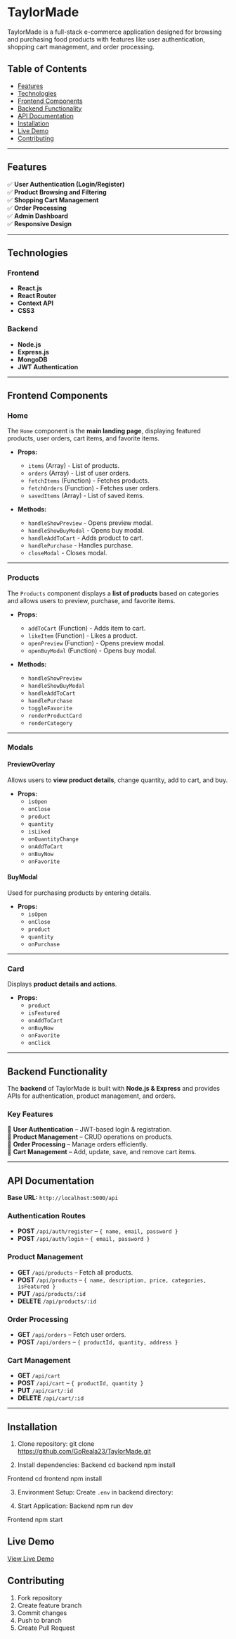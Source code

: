 # TaylorMade

TaylorMade is a full-stack e-commerce application designed for browsing and purchasing food products with features like user authentication, shopping cart management, and order processing.

## Table of Contents

- [Features](#features)
- [Technologies](#technologies)
- [Frontend Components](#frontend-components)
- [Backend Functionality](#backend-functionality)
- [API Documentation](#api-documentation)
- [Installation](#installation)
- [Live Demo](#live-demo)
- [Contributing](#contributing)

---

## Features

✅ **User Authentication (Login/Register)**  
✅ **Product Browsing and Filtering**  
✅ **Shopping Cart Management**  
✅ **Order Processing**  
✅ **Admin Dashboard**  
✅ **Responsive Design**

---

## Technologies

### Frontend

- **React.js**
- **React Router**
- **Context API**
- **CSS3**

### Backend

- **Node.js**
- **Express.js**
- **MongoDB**
- **JWT Authentication**

---

## Frontend Components

### Home

The `Home` component is the **main landing page**, displaying featured products, user orders, cart items, and favorite items.

- **Props:**

  - `items` (Array) - List of products.
  - `orders` (Array) - List of user orders.
  - `fetchItems` (Function) - Fetches products.
  - `fetchOrders` (Function) - Fetches user orders.
  - `savedItems` (Array) - List of saved items.

- **Methods:**
  - `handleShowPreview` - Opens preview modal.
  - `handleShowBuyModal` - Opens buy modal.
  - `handleAddToCart` - Adds product to cart.
  - `handlePurchase` - Handles purchase.
  - `closeModal` - Closes modal.

---

### Products

The `Products` component displays a **list of products** based on categories and allows users to preview, purchase, and favorite items.

- **Props:**

  - `addToCart` (Function) - Adds item to cart.
  - `likeItem` (Function) - Likes a product.
  - `openPreview` (Function) - Opens preview modal.
  - `openBuyModal` (Function) - Opens buy modal.

- **Methods:**
  - `handleShowPreview`
  - `handleShowBuyModal`
  - `handleAddToCart`
  - `handlePurchase`
  - `toggleFavorite`
  - `renderProductCard`
  - `renderCategory`

---

### Modals

#### PreviewOverlay

Allows users to **view product details**, change quantity, add to cart, and buy.

- **Props:**
  - `isOpen`
  - `onClose`
  - `product`
  - `quantity`
  - `isLiked`
  - `onQuantityChange`
  - `onAddToCart`
  - `onBuyNow`
  - `onFavorite`

#### BuyModal

Used for purchasing products by entering details.

- **Props:**
  - `isOpen`
  - `onClose`
  - `product`
  - `quantity`
  - `onPurchase`

---

### Card

Displays **product details and actions**.

- **Props:**
  - `product`
  - `isFeatured`
  - `onAddToCart`
  - `onBuyNow`
  - `onFavorite`
  - `onClick`

---

## Backend Functionality

The **backend** of TaylorMade is built with **Node.js & Express** and provides APIs for authentication, product management, and orders.

### Key Features

🔹 **User Authentication** – JWT-based login & registration.  
🔹 **Product Management** – CRUD operations on products.  
🔹 **Order Processing** – Manage orders efficiently.  
🔹 **Cart Management** – Add, update, save, and remove cart items.

---

## API Documentation

**Base URL:** `http://localhost:5000/api`

### Authentication Routes

- **POST** `/api/auth/register` – `{ name, email, password }`
- **POST** `/api/auth/login` – `{ email, password }`

### Product Management

- **GET** `/api/products` – Fetch all products.
- **POST** `/api/products` – `{ name, description, price, categories, isFeatured }`
- **PUT** `/api/products/:id`
- **DELETE** `/api/products/:id`

### Order Processing

- **GET** `/api/orders` – Fetch user orders.
- **POST** `/api/orders` – `{ productId, quantity, address }`

### Cart Management

- **GET** `/api/cart`
- **POST** `/api/cart` – `{ productId, quantity }`
- **PUT** `/api/cart/:id`
- **DELETE** `/api/cart/:id`

---

## Installation

1. Clone repository:
   git clone https://github.com/GoReala23/TaylorMade.git

2. Install dependencies:
   Backend
   cd backend
   npm install

Frontend
cd frontend
npm install

3. Environment Setup:
   Create `.env` in backend directory:

4. Start Application:
   Backend
   npm run dev

Frontend
npm start

## Live Demo

[View Live Demo](https://goreala23.github.io/TaylorMade)

## Contributing

1. Fork repository
2. Create feature branch
3. Commit changes
4. Push to branch
5. Create Pull Request
